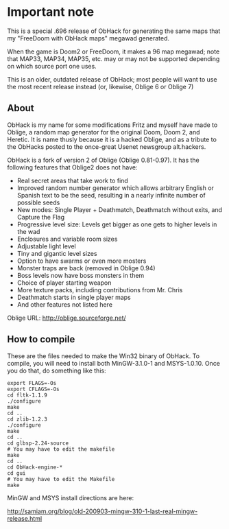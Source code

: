 # Important note

This is a special .696 release of ObHack for generating the same
maps that my "FreeDoom with ObHack maps" megawad generated.

When the game is Doom2 or FreeDoom, it makes a 96 map megawad; note
that MAP33, MAP34, MAP35, etc. may or may not be supported depending
on which source port one uses.

This is an older, outdated release of ObHack; most people will
want to use the most recent release instead (or, likewise, Oblige 6
or Oblige 7)

## About

ObHack is my name for some modifications Fritz and myself have made
to Oblige, a random map generator for the original Doom, Doom 2, and
Heretic. It is name thusly because it is a hacked Oblige, and as a tribute
to the ObHacks posted to the once-great Usenet newsgroup alt.hackers.

ObHack is a fork of version 2 of Oblige (Oblige 0.81-0.97). It has the
following features that Oblige2 does not have:

* Real secret areas that take work to find
* Improved random number generator which allows arbitrary English or 
  Spanish text to be the seed, resulting in a nearly infinite number of 
  possible seeds
* New modes: Single Player + Deathmatch, Deathmatch without exits, and 
  Capture the Flag
* Progressive level size: Levels get bigger as one gets to higher levels 
  in the wad
* Enclosures and variable room sizes
* Adjustable light level
* Tiny and gigantic level sizes
* Option to have swarms or even more mosters
* Monster traps are back (removed in Oblige 0.94)
* Boss levels now have boss monsters in them
* Choice of player starting weapon
* More texture packs, including contributions from Mr. Chris
* Deathmatch starts in single player maps
* And other features not listed here 

Oblige URL: http://oblige.sourceforge.net/

## How to compile

These are the files needed to make the Win32 binary of ObHack.  To compile, 
you will need to install both MinGW-3.1.0-1 and MSYS-1.0.10.  Once you do 
that, do something like this:

```
export FLAGS=-Os
export CFLAGS=-Os
cd fltk-1.1.9
./configure
make
cd ..
cd zlib-1.2.3
./configure
make
cd ..
cd glbsp-2.24-source
# You may have to edit the makefile
make
cd ..
cd ObHack-engine-*
cd gui
# You may have to edit the Makefile
make
```

MinGW and MSYS install directions are here:

http://samiam.org/blog/old-200903-mingw-310-1-last-real-mingw-release.html


